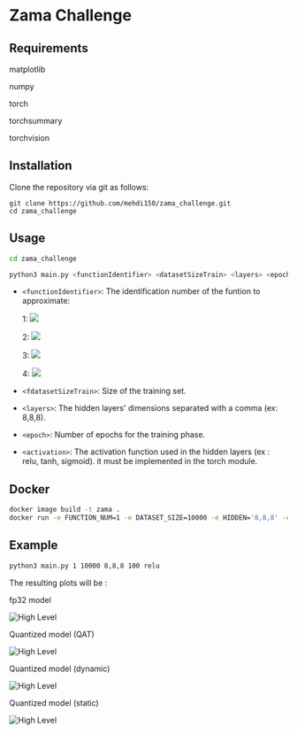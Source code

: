 # Zama Challenge

Requirements 
------------

matplotlib

numpy

torch

torchsummary

torchvision

Installation
------------
Clone the repository via git as follows:
```
git clone https://github.com/mehdi150/zama_challenge.git
cd zama_challenge
```

Usage
-------------
```bash
cd zama_challenge

python3 main.py <functionIdentifier> <datasetSizeTrain> <layers> <epoch> <activation>
```

* `<functionIdentifier>`: The identification number of the funtion to approximate:

    1: <img src="https://render.githubusercontent.com/render/math?math=x^2 - y^2">

    2: <img src="https://render.githubusercontent.com/render/math?math=x . y . exp(-x^2 - y^2)">

    3: <img src="https://render.githubusercontent.com/render/math?math=exp({-(x - 2)^2} \over {2 / 5})">

    4: <img src="https://render.githubusercontent.com/render/math?math=sin(x)">

* `<fdatasetSizeTrain>`: Size of the training set.

* `<layers>`: The hidden layers' dimensions separated with a comma (ex: 8,8,8).

* `<epoch>`: Number of epochs for the training phase.

* `<activation>`: The activation function used in the hidden layers (ex : relu, tanh, sigmoid). it must be implemented in the torch module.


Docker
-------------
```Bash
docker image build -t zama .
docker run -e FUNCTION_NUM=1 -e DATASET_SIZE=10000 -e HIDDEN='8,8,8' -e EPOCHS=200 -e ACTIVATION='relu' zama
```

Example
-------------

```Bash
python3 main.py 1 10000 8,8,8 100 relu 
```

The resulting plots will be :

fp32 model

![High Level](https://github.com/mehdi150/zama_challenge/blob/main/fig/fp32_saddle.png)

Quantized model (QAT)

![High Level](https://github.com/mehdi150/zama_challenge/blob/main/fig/int8_saddle.png)

Quantized model (dynamic)

![High Level](https://github.com/mehdi150/zama_challenge/blob/main/fig/dynamic_saddle.png)

Quantized model (static)

![High Level](https://github.com/mehdi150/zama_challenge/blob/main/fig/static_saddle.png)